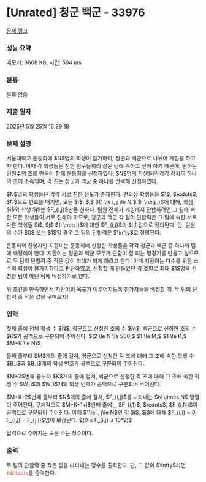 # [Unrated] 청군 백군 - 33976 

[문제 링크](https://www.acmicpc.net/problem/33976) 

### 성능 요약

메모리: 9608 KB, 시간: 504 ms

### 분류

분류 없음

### 제출 일자

2025년 5월 25일 15:39:18

### 문제 설명

<p>서울대학교 운동회에 $N$명의 학생이 참가하여, 청군과 백군으로 나뉘어 게임을 하고자 한다. 이때 각 학생들은 친한 친구들끼리 같은 팀에 속하고 싶어 하기 때문에, 원하는 인원수의 조를 만들어 함께 운동회를 신청하였다. $N$명의 학생들은 각각 정확히 하나의 조에 소속되며, 각 조는 청군과 백군 중 하나를 선택해 신청하였다.</p>

<p>$N$명의 학생들은 각각 서로 친한 정도가 존재한다. 편의상 학생들을 $1$, $\cdots$, $N$으로 번호를 매기면, 모든 $i$, $j$ $(1 \le i, j \le N;$ $i \neq j)$에 대해, 학생 $i$와 학생 $j$는 $F_{i,j}$만큼 친하다. 팀원 전체가 게임에서 단합하려면 그 팀에 속한 모든 학생들이 서로 친해야 하므로, 청군과 백군 각 팀의 단합력은 그 팀에 속한 서로 다른 학생들 $i$, $j$ $(i \neq j)$에 대한 $F_{i,j}$의 최솟값으로 정의된다. 단, 팀원의 수가 $0$ 또는 $1$일 경우 그 팀의 단합력은 $\infty$로 정의된다.</p>

<p>운동회의 진행자인 지환이는 운동회에 신청한 학생들을 각각 청군과 백군 중 하나의 팀에 배정해야 한다. 지환이는 청군과 백군 모두가 단합이 잘 되는 명경기를 만들고 싶으므로 두 팀의 단합력 중 작은 값이 최대가 되게 하려고 한다. 이때 지환이는 다수를 위한 소수의 희생이 불가피하다고 판단하였고, 신청할 때 만들었던 각 조별로 최대 $1$명을 신청한 팀이 아닌 팀에 배정하기로 했다.</p>

<p>위 조건을 만족하면서 지환이의 목표가 이루어지도록 참가자들을 배정할 때, 두 팀의 단합력 중 작은 값을 구해보자!</p>

### 입력 

 <p>첫째 줄에 전체 학생 수 $N$, 청군으로 신청한 조의 수 $M$, 백군으로 신청한 조의 수 $K$가 공백으로 구분되어 주어진다. $(2 \le N \le 500;$ $1 \le M;$ $1 \le K;$ $M+K \le N)$</p>

<p>둘째 줄부터 $M$개의 줄에 걸쳐, 청군으로 신청한 각 조에 대해 그 조에 속한 학생 수 $B_i$과 $B_i$개의 학생 번호가 공백으로 구분되어 주어진다.</p>

<p>$M+2$번째 줄부터 $K$개의 줄에 걸쳐, 백군으로 신청한 각 조에 대해 그 조에 속한 학생 수 $W_i$과 $W_i$개의 학생 번호가 공백으로 구분되어 주어진다.</p>

<p>$M+K+2$번째 줄부터 $N$개의 줄에 걸쳐, $F_{i,j}$를 나타내는 $N \times N$ 행렬이 주어진다. 구체적으로 $M+K+1+i$번째 줄에는 $F_{i,1}$, $\cdots$, $F_{i,N}$이 공백으로 구분되어 주어진다. 이때 $1\le i, j\le N$인 각 $i$, $j$에 대해 $F_{i,i} = 0, F_{i,j} = F_{j,i}$임이 보장된다. $(0 ≤ F_{i,j} ≤ 10^9)$</p>

<p>입력으로 주어지는 모든 수는 정수이다.</p>

### 출력 

 <p>두 팀의 단합력 중 작은 값을 나타내는 정수를 출력한다. 단, 그 값이 $\infty$라면 <code><span style="color:#e74c3c;">INFINITY</span></code>를 출력한다.</p>

